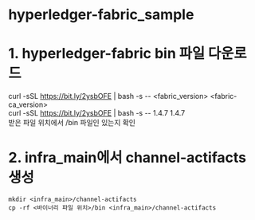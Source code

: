 # hyperledger-fabric_sample


# 1. hyperledger-fabric bin 파일 다운로드
curl -sSL https://bit.ly/2ysbOFE | bash -s -- <fabric_version> <fabric-ca_version>   
curl -sSL https://bit.ly/2ysbOFE | bash -s -- 1.4.7 1.4.7  
받은 파일 위치에서 /bin 파일인 있는지 확인  

# 2. infra_main에서 channel-actifacts 생성
```
mkdir <infra_main>/channel-actifacts  
cp -rf <바이너리 파일 위치>/bin <infra_main>/channel-actifacts  
```


